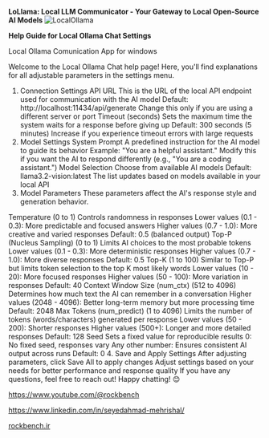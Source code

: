 **LoLlama: Local LLM Communicator - Your Gateway to Local Open-Source AI Models**
![LocalOllama](https://github.com/user-attachments/assets/0ce6f5dc-8fb9-46fb-9a5c-c0a066ae35af)

**Help Guide for Local Ollama Chat Settings**

Local Ollama Comunication App for windows

Welcome to the Local Ollama Chat help page! Here, you'll find explanations for all adjustable parameters in the settings menu.

1. Connection Settings
API URL
This is the URL of the local API endpoint used for communication with the AI model
Default: http://localhost:11434/api/generate
Change this only if you are using a different server or port
Timeout (seconds)
Sets the maximum time the system waits for a response before giving up
Default: 300 seconds (5 minutes)
Increase if you experience timeout errors with large requests
2. Model Settings
System Prompt
A predefined instruction for the AI model to guide its behavior
Example: "You are a helpful assistant."
Modify this if you want the AI to respond differently (e.g., "You are a coding assistant.")
Model Selection
Choose from available AI models
Default: llama3.2-vision:latest
The list updates based on models available in your local API
3. Model Parameters
These parameters affect the AI's response style and generation behavior.

Temperature (0 to 1)
Controls randomness in responses
Lower values (0.1 - 0.3): More predictable and focused answers
Higher values (0.7 - 1.0): More creative and varied responses
Default: 0.5 (balanced output)
Top-P (Nucleus Sampling) (0 to 1)
Limits AI choices to the most probable tokens
Lower values (0.1 - 0.3): More deterministic responses
Higher values (0.7 - 1.0): More diverse responses
Default: 0.5
Top-K (1 to 100)
Similar to Top-P but limits token selection to the top K most likely words
Lower values (10 - 20): More focused responses
Higher values (50 - 100): More variation in responses
Default: 40
Context Window Size (num_ctx) (512 to 4096)
Determines how much text the AI can remember in a conversation
Higher values (2048 - 4096): Better long-term memory but more processing time
Default: 2048
Max Tokens (num_predict) (1 to 4096)
Limits the number of tokens (words/characters) generated per response
Lower values (50 - 200): Shorter responses
Higher values (500+): Longer and more detailed responses
Default: 128
Seed
Sets a fixed value for reproducible results
0: No fixed seed, responses vary
Any other number: Ensures consistent AI output across runs
Default: 0
4. Save and Apply Settings
After adjusting parameters, click Save All to apply changes
Adjust settings based on your needs for better performance and response quality
If you have any questions, feel free to reach out! Happy chatting! 😊

https://www.youtube.com/@rockbench

https://www.linkedin.com/in/seyedahmad-mehrishal/

[rockbench.ir
](https://rockbench.ir/)
